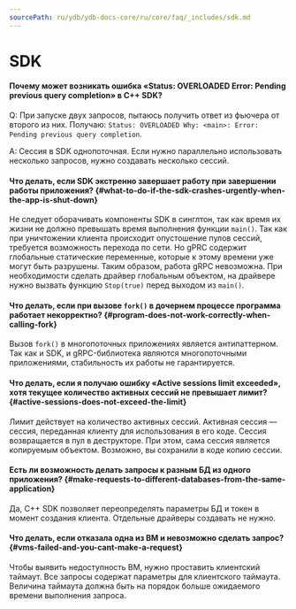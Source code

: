 ```yaml
---
sourcePath: ru/ydb/ydb-docs-core/ru/core/faq/_includes/sdk.md
---
```

# SDK

#### Почему может возникать ошибка «Status: OVERLOADED Error: Pending previous query completion» в C++ SDK?

Q: При запуске двух запросов, пытаюсь получить ответ из фьючера от второго из них. Получаю: `Status: OVERLOADED Why: <main>: Error: Pending previous query completion`.

A: Сессия в SDK однопоточная. Если нужно параллельно использовать несколько запросов, нужно создавать несколько сессий.

#### Что делать, если SDK экстренно завершает работу при завершении работы приложения? {#what-to-do-if-the-sdk-crashes-urgently-when-the-app-is-shut-down}

Не следует оборачивать компоненты SDK в синглтон, так как время их жизни не должно превышать время выполнения функции `main()`. Так как при уничтожении клиента происходит опустошение пулов сессий, требуется возможность перехода по сети. Но gPRC содержит глобальные статические переменные, которые к этому времени уже могут быть разрушены. Таким образом, работа gRPC невозможна. При необходимости сделать драйвер глобальным объектом, на драйвере нужно вызвать функцию `Stop(true)` перед выходом из `main()`.

#### Что делать, если при вызове `fork()` в дочернем процессе программа работает некорректно? {#program-does-not-work-correctly-when-calling-fork}

Вызов `fork()` в многопоточных приложениях является антипаттерном. Так как и SDK, и gRPC-библиотека являются многопоточными приложениями, стабильность их работы не гарантируется.

#### Что делать, если я получаю ошибку «Active sessions limit exceeded», хотя текущее количество активных сессий не превышает лимит? {#active-sessions-does-not-exceed-the-limit}

Лимит действует на количество активных сессий. Активная сессия — сессия, переданная клиенту для использования в его коде. Сессия возвращается в пул в деструкторе. При этом, сама сессия является копируемым объектом. Возможно, вы сохранили в коде копию сессии.

#### Есть ли возможность делать запросы к разным БД из одного приложения? {#make-requests-to-different-databases-from-the-same-application}

Да, C++ SDK позволяет переопределять параметры БД и токен в момент создания клиента. Отдельные драйверы создавать не нужно.

#### Что делать, если отказала одна из ВМ и невозможно сделать запрос? {#vms-failed-and-you-cant-make-a-request}

Чтобы выявить недоступность ВМ, нужно проставить клиентский таймаут. Все запросы содержат параметры для клиентского таймаута. Величина таймаута должна быть на порядок больше ожидаемого времени выполнения запроса.
